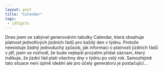 ```yaml
---
layout: post
title: "Calendar"
tags:
 - jdf2gtfs
---
```

Dnes jsem se zabýval generováním tabulky Calendar, která obsahuje platnost jednotlivých jízdních řádů pro každý den v týdnu. Protože neexistuje žádný jednoduchý způsob, jak informaci o platnosti jízdních řádů v jdf, jsem se rozhodl, že bude nejlepší prozatím přidat záznam, který indikuje, že jízdní řád platí všechny dny v týdnu po celý rok. Samozřejmě tato situace není úplně ideální ale pro účely generátoru je postačující...
